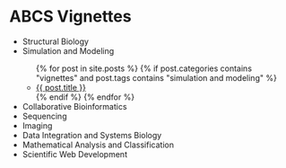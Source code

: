# ABCS Vignettes

<ul>
    <li> Structural Biology </li>
    <li> Simulation and Modeling </li>
    <ul>
    {% for post in site.posts %}
    {% if post.categories contains "vignettes" and post.tags contains "simulation and modeling" %}
        <li>
            <a href="{{ absolute_url }}{{ post.url }}">{{ post.title }}</a>
        </li>
    {% endif %}
    {% endfor %}
    </ul>
    <li> Collaborative Bioinformatics </li>
    <li> Sequencing </li>
    <li> Imaging </li>
    <li> Data Integration and Systems Biology </li>
    <li> Mathematical Analysis and Classification </li>
    <li> Scientific Web Development </li>
</ul>